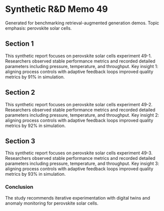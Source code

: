 # Synthetic R&D Memo 49
Generated for benchmarking retrieval-augmented generation demos. Topic emphasis: perovskite solar cells.

## Section 1
This synthetic report focuses on perovskite solar cells experiment 49-1. Researchers observed stable performance metrics and recorded detailed parameters including pressure, temperature, and throughput. Key insight 1: aligning process controls with adaptive feedback loops improved quality metrics by 91% in simulation.

## Section 2
This synthetic report focuses on perovskite solar cells experiment 49-2. Researchers observed stable performance metrics and recorded detailed parameters including pressure, temperature, and throughput. Key insight 2: aligning process controls with adaptive feedback loops improved quality metrics by 92% in simulation.

## Section 3
This synthetic report focuses on perovskite solar cells experiment 49-3. Researchers observed stable performance metrics and recorded detailed parameters including pressure, temperature, and throughput. Key insight 3: aligning process controls with adaptive feedback loops improved quality metrics by 93% in simulation.

### Conclusion
The study recommends iterative experimentation with digital twins and anomaly monitoring for perovskite solar cells.